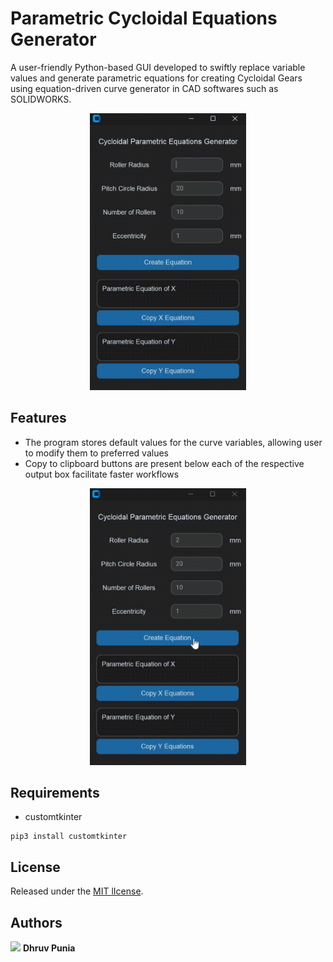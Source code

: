 # Parametric Cycloidal Equations Generator
A user-friendly Python-based GUI developed to swiftly replace variable values and generate parametric equations for creating Cycloidal Gears using equation-driven curve generator in CAD softwares such as SOLIDWORKS.

<p align="center">
 <img src="https://github.com/dhruv-punia/Parametric-Cycloidal-Equations-Generator/blob/main/images/parametric.gif" alt="image"  width="250" height="auto">
</p>

## Features
* The program stores default values for the curve variables, allowing user to modify them to preferred values
* Copy to clipboard buttons are present below each of the respective output box facilitate faster workflows
<p align="center">
 <img src="https://github.com/dhruv-punia/Parametric-Cycloidal-Equations-Generator/blob/main/images/default.gif" alt="image"  width="250" height="auto">
</p>

## Requirements
* customtkinter
```
pip3 install customtkinter
```
## License
Released under the [MIT lIcense](https://github.com/dhruv-punia/Parametric-Cycloidal-Equations-Generator/blob/main/LICENSE).

## Authors

[![][1.1]][1] **Dhruv Punia**


 [1.1]: https://github.com/dhruv-punia/MATLAB-OOK-FSK-Modulation-with-Parity-Check/blob/main/images/logo1.png
 [1]: https://www.linkedin.com/in/dhruvpunia/
